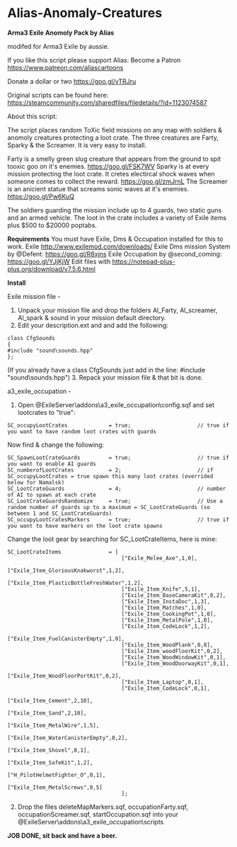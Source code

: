# Alias-Anomaly-Creatures
**Arma3 Exile Anomoly Pack by Alias**

modifed for Arma3 Exile by aussie.

If you like this script please support Alias:
Become a Patron https://www.patreon.com/aliascartoons

Donate a dollar or two https://goo.gl/vTRJru 

Original scripts can be found here: https://steamcommunity.com/sharedfiles/filedetails/?id=1123074587


About this script: 

The script places random ToXic field missions on any map with soldiers & anomoly creatures protecting a loot crate. The three creatures are Farty, Sparky & the Screamer. It is very easy to install.

Farty is a smelly green slug creature that appears from the ground to spit tooxic goo on it's enemies.
https://goo.gl/FSK7WV
Sparky is at every mission protecting the loot crate. It cretes electircal shock waves when someone comes to collect the reward.
https://goo.gl/zmJrnL
The Screamer is an anicient statue that screams sonic waves at it's enemies. 
https://goo.gl/Pw6KuQ

The soldiers guarding the mission include up to 4 guards, two static guns and an armed vehicle. The loot in the crate includes a variety of Exile items plus $500 to $20000 poptabs.

**Requirements**
You must have Exile, Dms & Occupation installed for this to work.
Exile http://www.exilemod.com/downloads/
Exile Dms mission System by @Defent: https://goo.gl/R8xjns
Exile Occupation by @second_coming: https://goo.gl/YJjKjW
Edit files with https://notepad-plus-plus.org/download/v7.5.6.html


**Install**

Exile mission file - 
1. Unpack your mission file and drop the folders Al_Farty, Al_screamer, Al_spark & sound in your mission default directory.
2. Edit your description.ext and and add the following:
```
class CfgSounds
{
#include "sound\sounds.hpp"
};
```
(If you already have a class CfgSounds just add in the line: #include "sound\sounds.hpp")
3. Repack your mission file & that bit is done.

a3_exile_occupation - 
1. Open @ExileServer\addons\a3_exile_occupation\config.sqf and set lootcrates to "true":
```
SC_occupyLootCrates		    	= true;						// true if you want to have random loot crates with guards
```
Now find & change the following:
```
SC_SpawnLootCrateGuards			= true;						// true if you want to enable AI guards
SC_numberofLootCrates       	= 2;                    	// if SC_occupyLootCrates = true spawn this many loot crates (overrided below for Namalsk)
SC_LootCrateGuards          	= 4;                    	// number of AI to spawn at each crate
SC_LootCrateGuardsRandomize 	= true;                 	// Use a random number of guards up to a maximum = SC_LootCrateGuards (so between 1 and SC_LootCrateGuards)
SC_occupyLootCratesMarkers		= true;						// true if you want to have markers on the loot crate spawns
```
Change the loot gear by searching for SC_LootCrateItems, here is mine:
```
SC_LootCrateItems           	= [
                                    ["Exile_Melee_Axe",1,0],
                                    ["Exile_Item_GloriousKnakworst",1,2],
                                    ["Exile_Item_PlasticBottleFreshWater",1,2],
                                    ["Exile_Item_Knife",5,1],
                                    ["Exile_Item_BaseCameraKit",0,2],
                                    ["Exile_Item_InstaDoc",1,3],
                                    ["Exile_Item_Matches",1,0],
                                    ["Exile_Item_CookingPot",1,0],                      
                                    ["Exile_Item_MetalPole",1,0],
                                    ["Exile_Item_CodeLock",1,2],
                                    ["Exile_Item_FuelCanisterEmpty",1,0],
                                    ["Exile_Item_WoodPlank",0,8],
                                    ["Exile_Item_woodFloorKit",0,2],
                                    ["Exile_Item_WoodWindowKit",0,1],
                                    ["Exile_Item_WoodDoorwayKit",0,1],
                                    ["Exile_Item_WoodFloorPortKit",0,2],   
                                    ["Exile_Item_Laptop",0,1],
                                    ["Exile_Item_CodeLock",0,1],
									                  ["Exile_Item_Cement",2,10],
									                  ["Exile_Item_Sand",2,10],
									                  ["Exile_Item_MetalWire",1,5],
									                  ["Exile_Item_WaterCanisterEmpty",0,2],
									                  ["Exile_Item_Shovel",0,1],
							                      ["Exile_Item_SafeKit",1,2],
									                  ["H_PilotHelmetFighter_O",0,1],						  
									                  ["Exile_Item_MetalScrews",0,5]
                                    ];

```

2. Drop the files deleteMapMarkers.sqf, occupationFarty.sqf, occupationScreamer.sqf, startOccupation.sqf into your @ExileServer\addons\a3_exile_occupation\scripts

**JOB DONE, sit back and have a beer.**




